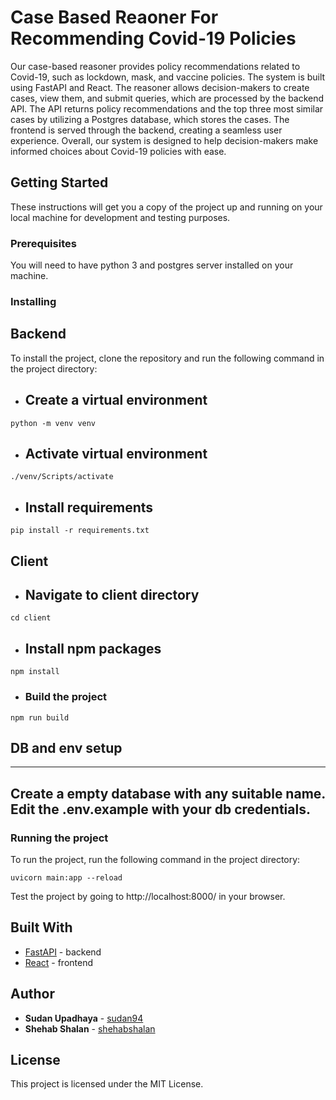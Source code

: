 # Case Based Reaoner For Recommending Covid-19 Policies

Our case-based reasoner provides policy recommendations related to Covid-19, such as lockdown, mask, and vaccine policies. The system is built using FastAPI and React. The reasoner allows decision-makers to create cases, view them, and submit queries, which are processed by the backend API. The API returns policy recommendations and the top three most similar cases by utilizing a Postgres database, which stores the cases. The frontend is served through the backend, creating a seamless user experience. Overall, our system is designed to help decision-makers make informed choices about Covid-19 policies with ease.

## Getting Started

These instructions will get you a copy of the project up and running on your local machine for development and testing purposes.

### Prerequisites

You will need to have python 3 and postgres server installed on your machine.

### Installing

## Backend

To install the project, clone the repository and run the following command in the project directory:

- ## Create a virtual environment

```
python -m venv venv
```

- ## Activate virtual environment

```
./venv/Scripts/activate
```

- ## Install requirements

```
pip install -r requirements.txt
```

## Client

- ## Navigate to client directory

```
cd client
```

- ## Install npm packages

```
npm install
```

- ### Build the project

```
npm run build
```

## DB and env setup

---

## Create a empty database with any suitable name. Edit the .env.example with your db credentials.

### Running the project

To run the project, run the following command in the project directory:

```
uvicorn main:app --reload
```

Test the project by going to http://localhost:8000/ in your browser.

## Built With

- [FastAPI](https://fastapi.tiangolo.com/) - backend
- [React](https://reactjs.org/) - frontend

## Author

- **Sudan Upadhaya** - [sudan94](https://github.com/sudan94)
- **Shehab Shalan** - [shehabshalan](https://github.com/shehabshalan)

## License

This project is licensed under the MIT License.
